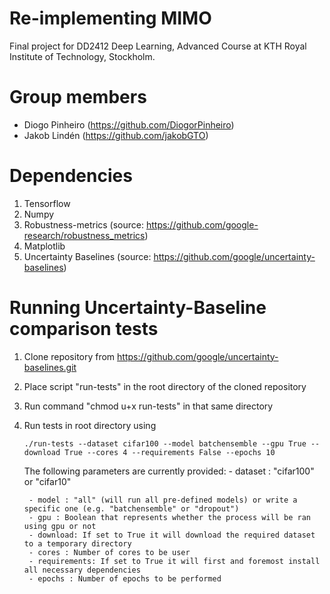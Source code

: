 # Re-implementing MIMO

Final project for DD2412 Deep Learning, Advanced Course at KTH Royal Institute of Technology, Stockholm.

# Group members

  - Diogo Pinheiro (https://github.com/DiogorPinheiro)
  - Jakob Lindén (https://github.com/jakobGTO)

# Dependencies
1. Tensorflow
2. Numpy
3. Robustness-metrics (source: https://github.com/google-research/robustness_metrics)
4. Matplotlib
5. Uncertainty Baselines (source: https://github.com/google/uncertainty-baselines)

# Running Uncertainty-Baseline comparison tests
1. Clone repository from https://github.com/google/uncertainty-baselines.git
2. Place script "run-tests" in the root directory of the cloned repository
3. Run command "chmod u+x run-tests" in that same directory
4. Run tests in root directory using 
   ```
   ./run-tests --dataset cifar100 --model batchensemble --gpu True --download True --cores 4 --requirements False --epochs 10
   ```
   The following parameters are currently provided:
        - dataset : "cifar100" or "cifar10"
  
        - model : "all" (will run all pre-defined models) or write a specific one (e.g. "batchensemble" or "dropout")
        - gpu : Boolean that represents whether the process will be ran using gpu or not
        - download: If set to True it will download the required dataset to a temporary directory
        - cores : Number of cores to be user
        - requirements: If set to True it will first and foremost install all necessary dependencies
        - epochs : Number of epochs to be performed
